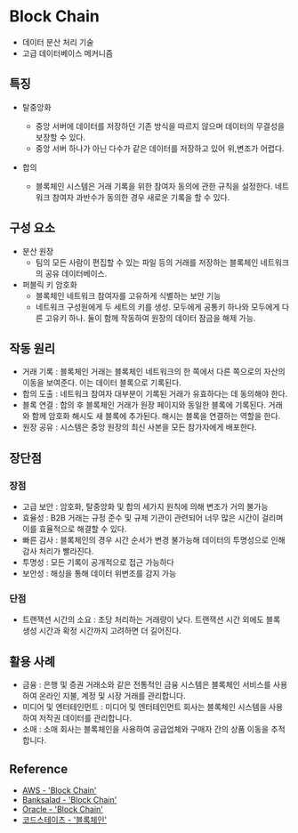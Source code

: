 # Block Chain
- 데이터 분산 처리 기술
- 고급 데이터베이스 메커니즘

## 특징
- 탈중앙화 
    - 중앙 서버에 데이터를 저장하던 기존 방식을 따르지 않으며 데이터의 무결성을 보장할 수 있다.
    - 중앙 서버 하나가 아닌 다수가 같은 데이터를 저장하고 있어 위,변조가 어렵다.

- 합의
    - 블록체인 시스템은 거래 기록을 위한 참여자 동의에 관한 규칙을 설정한다. 네트워크 참여자 과반수가 동의한 경우 새로운 기록을 할 수 있다.

## 구성 요소
- 분산 원장
    - 팀의 모든 사람이 편집할 수 있는 파일 등의 거래를 저장하는 블록체인 네트워크의 공유 데이터베이스.
- 퍼블릭 키 암호화
    - 블록체인 네트워크 참여자를 고유하게 식별하는 보안 기능
    - 네트워크 구성원에게 두 세트의 키를 생성. 모두에게 공통키 하나와 모두에게 다른 고유키 하나. 둘이 함께 작동하여 원장의 데이터 잠금을 해제 가능.


## 작동 원리
- 거래 기록 : 블록체인 거래는 블록체인 네트워크의 한 쪽에서 다른 쪽으로의 자산의 이동을 보여준다. 이는 데이터 블록으로 기록된다.
- 합의 도출 : 네트워크 참여자 대부분이 기록된 거래가 유효하다는 데 동의해야 한다. 
- 블록 연결 : 합의 후 블록체인 거래가 원장 페이지와 동일한 블록에 기록된다. 거래와 함께 암호화 해시도 새 블록에 추가된다. 해시는 블록을 연결하는 역할을 한다.
- 원장 공유 : 시스템은 중앙 원장의 최신 사본을 모든 참가자에게 배포한다.

## 장단점

### 장점
- 고급 보안 : 암호화, 탈중앙화 및 합의 세가지 원칙에 의해 변조가 거의 불가능
- 효율성 : B2B 거래는 규정 준수 및 규제 기관이 관련되어 너무 많은 시간이 걸리며 이를 효율적으로 해결할 수 있다.
- 빠른 감사 : 블록체인의 경우 시간 순서가 변경 불가능해 데이터의 투명성으로 인해 감사 처리가 빨라진다.
- 투명성 : 모든 기록이 공개적으로 접근 가능하다
- 보안성 : 해싱을 통해 데이터 위변조를 감지 가능

### 단점
- 트랜잭션 시간의 소요 : 초당 처리하는 거래량이 낮다. 트랜잭션 시간 외에도 블록 생성 시간과 확정 시간까지 고려하면 더 길어진다.

## 활용 사례
- 금융 : 은행 및 증권 거래소와 같은 전통적인 금융 시스템은 블록체인 서비스를 사용하여 온라인 지불, 계정 및 시장 거래를 관리합니다.
- 미디어 및 엔터테인먼트 : 미디어 및 엔터테인먼트 회사는 블록체인 시스템을 사용하여 저작권 데이터를 관리합니다.
- 소매 : 소매 회사는 블록체인을 사용하여 공급업체와 구매자 간의 상품 이동을 추적합니다.

## Reference
- [AWS - 'Block Chain'](https://aws.amazon.com/ko/what-is/blockchain/)
- [Banksalad - 'Block Chain'](https://www.banksalad.com/contents/%EB%B8%94%EB%A1%9D%EC%B2%B4%EC%9D%B8-%EA%B0%9C%EB%85%90-%EC%99%84%EB%B2%BD-%EC%A0%95%EB%A6%AC-dh1do)
- [Oracle - 'Block Chain'](https://www.oracle.com/kr/blockchain/what-is-blockchain/)
- [코드스테이츠 - '블록체인'](https://www.codestates.com/blog/content/%EB%B8%94%EB%A1%9D%EC%B2%B4%EC%9D%B8-%EA%B0%9C%EB%85%90)